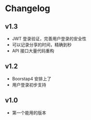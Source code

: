 # Changelog

## v1.3

- JWT 登录验证，完善用户登录的安全性
- 可以记录分享的时间，精确到秒
- API 接口大量代码重构

## v1.2

- Boorstap4 安排上了
- 用户登录初步支持

## v1.0

- 第一个能用的版本